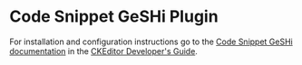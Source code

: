 Code Snippet GeSHi Plugin
==================================================

For installation and configuration instructions go to the [Code Snippet GeSHi documentation](https://docs.ckeditor.com/ckeditor4/docs/#!/guide/dev_codesnippetgeshi) in the [CKEditor Developer's Guide](https://docs.ckeditor.com/ckeditor4/docs/#!/guide).